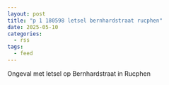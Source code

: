 ```yaml
---
layout: post
title: "p 1 180598 letsel bernhardstraat rucphen"
date: 2025-05-10
categories: 
  - rss
tags: 
  - feed
---
```


Ongeval met letsel op Bernhardstraat in Rucphen
